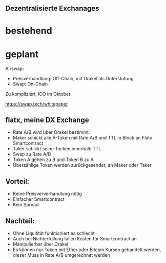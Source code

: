 ## Dezentralisierte Exchanages

# bestehend

# geplant

Airswap:

- Preisverhandlung:  Off-Chain, mit Orakel als Unterstütung
- Swap: On-Chain

Zu kompliziert, ICO im Oktober

https://swap.tech/whitepaper


## flatx, meine DX Exchange

* Rate A/B wird über Orakel bestimmt.
* Maker schickt alle A-Token mit Rate A/B und TTL in Block an Flatx Smartcontract
* Taker schickt seine Tocken innerhalb TTL
* Swap zu Rate A/B
* Token A gehen zu B und Token B zu A
* Überzählige Token werden zurückgesendet, an Maker oder Taker



## Vorteil:
* Keine Preisververhandlung nötig 
* Einfacher Smartcontract
* Kein Spread


## Nachteil:
* Ohne Liquitität funktioniert es schlecht
* Auch bei Nichterfüllung fallen Kosten für Smartcontract an
* Manipulierbar über Orakel
* Es können nur Token mit Ether oder Bitcoin Kursen gehandelt werden, dieser Muss in Rate A/B umgerechnet werden
